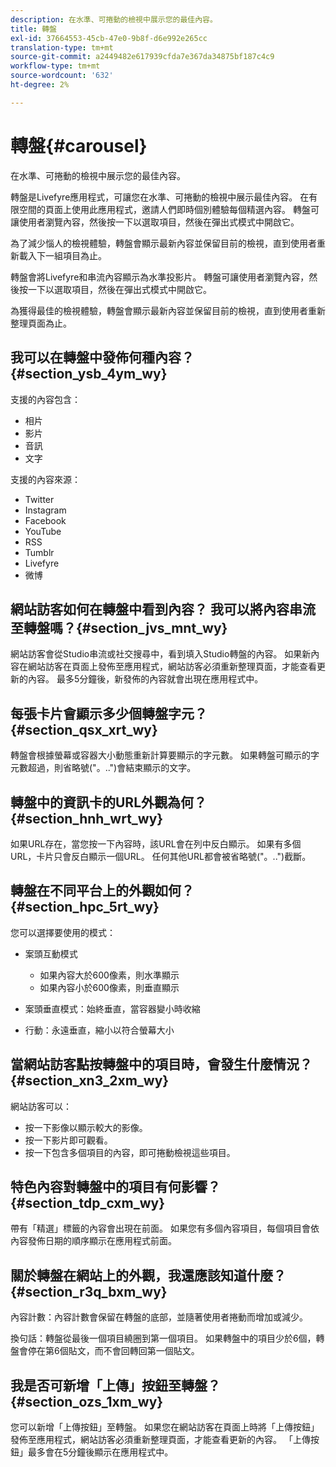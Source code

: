```yaml
---
description: 在水準、可捲動的檢視中展示您的最佳內容。
title: 轉盤
exl-id: 37664553-45cb-47e0-9b8f-d6e992e265cc
translation-type: tm+mt
source-git-commit: a2449482e617939cfda7e367da34875bf187c4c9
workflow-type: tm+mt
source-wordcount: '632'
ht-degree: 2%

---
```


# 轉盤{#carousel}

在水準、可捲動的檢視中展示您的最佳內容。

轉盤是Livefyre應用程式，可讓您在水準、可捲動的檢視中展示最佳內容。 在有限空間的頁面上使用此應用程式，邀請人們即時個別體驗每個精選內容。 轉盤可讓使用者瀏覽內容，然後按一下以選取項目，然後在彈出式模式中開啟它。

為了減少惱人的檢視體驗，轉盤會顯示最新內容並保留目前的檢視，直到使用者重新載入下一組項目為止。

轉盤會將Livefyre和串流內容顯示為水準投影片。 轉盤可讓使用者瀏覽內容，然後按一下以選取項目，然後在彈出式模式中開啟它。

為獲得最佳的檢視體驗，轉盤會顯示最新內容並保留目前的檢視，直到使用者重新整理頁面為止。

## 我可以在轉盤中發佈何種內容？{#section_ysb_4ym_wy}

支援的內容包含：

* 相片
* 影片
* 音訊
* 文字

支援的內容來源：

* Twitter
* Instagram
* Facebook
* YouTube
* RSS
* Tumblr
* Livefyre
* 微博

## 網站訪客如何在轉盤中看到內容？ 我可以將內容串流至轉盤嗎？{#section_jvs_mnt_wy}

網站訪客會從Studio串流或社交搜尋中，看到填入Studio轉盤的內容。 如果新內容在網站訪客在頁面上發佈至應用程式，網站訪客必須重新整理頁面，才能查看更新的內容。 最多5分鐘後，新發佈的內容就會出現在應用程式中。

## 每張卡片會顯示多少個轉盤字元？{#section_qsx_xrt_wy}

轉盤會根據螢幕或容器大小動態重新計算要顯示的字元數。 如果轉盤可顯示的字元數超過，則省略號(&quot;。..&quot;)會結束顯示的文字。

## 轉盤中的資訊卡的URL外觀為何？{#section_hnh_wrt_wy}

如果URL存在，當您按一下內容時，該URL會在列中反白顯示。 如果有多個URL，卡片只會反白顯示一個URL。 任何其他URL都會被省略號(&quot;。..&quot;)截斷。

## 轉盤在不同平台上的外觀如何？{#section_hpc_5rt_wy}

您可以選擇要使用的模式：

* 案頭互動模式

   * 如果內容大於600像素，則水準顯示
   * 如果內容小於600像素，則垂直顯示

* 案頭垂直模式：始終垂直，當容器變小時收縮
* 行動：永遠垂直，縮小以符合螢幕大小

## 當網站訪客點按轉盤中的項目時，會發生什麼情況？{#section_xn3_2xm_wy}

網站訪客可以：

* 按一下影像以顯示較大的影像。
* 按一下影片即可觀看。
* 按一下包含多個項目的內容，即可捲動檢視這些項目。

## 特色內容對轉盤中的項目有何影響？{#section_tdp_cxm_wy}

帶有「精選」標籤的內容會出現在前面。 如果您有多個內容項目，每個項目會依內容發佈日期的順序顯示在應用程式前面。

## 關於轉盤在網站上的外觀，我還應該知道什麼？{#section_r3q_bxm_wy}

內容計數：內容計數會保留在轉盤的底部，並隨著使用者捲動而增加或減少。

換句話：轉盤從最後一個項目繞圈到第一個項目。 如果轉盤中的項目少於6個，轉盤會停在第6個貼文，而不會回轉回第一個貼文。

## 我是否可新增「上傳」按鈕至轉盤？{#section_ozs_1xm_wy}

您可以新增「上傳按鈕」至轉盤。 如果您在網站訪客在頁面上時將「上傳按鈕」發佈至應用程式，網站訪客必須重新整理頁面，才能查看更新的內容。 「上傳按鈕」最多會在5分鐘後顯示在應用程式中。
